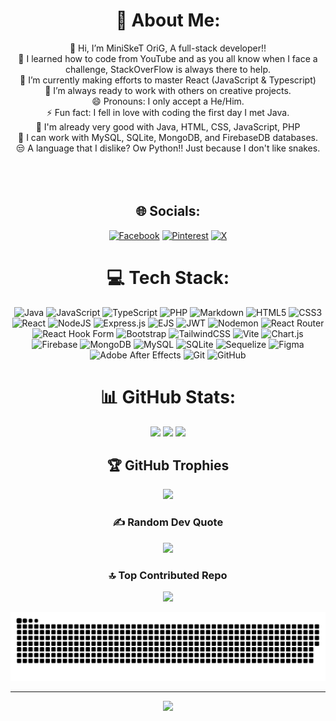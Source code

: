 <div align="center">

# 💫 About Me:
 👋 Hi, I’m MiniSkeT OriG, A full-stack developer!! <br> 👀 I learned how to code from YouTube and as you all know when I face a challenge, StackOverFlow is always there to help.<br> 🌱 I’m currently making efforts to master React (JavaScript & Typescript)<br> 💞️ I’m always ready to work with others on creative projects.<br> 😄 Pronouns: I only accept a He/Him.<br> ⚡ Fun fact: I fell in love with coding the first day I met Java.<br> 🚥 I'm already very good with Java, HTML, CSS, JavaScript, PHP<br> 🥷 I can work with MySQL, SQLite, MongoDB, and FirebaseDB databases.<br> 😒 A language that I dislike? Ow Python!! Just because I don't like snakes.<br><br><br><br>

 
## 🌐 Socials:
[![Facebook](https://img.shields.io/badge/Facebook-%231877F2.svg?logo=Facebook&logoColor=white)](https://facebook.com/origminisket) [![Pinterest](https://img.shields.io/badge/Pinterest-%23E60023.svg?logo=Pinterest&logoColor=white)](https://pinterest.com/Minisket_OriG) [![X](https://img.shields.io/badge/X-black.svg?logo=X&logoColor=white)](https://x.com/dev_sket) 

 
# 💻 Tech Stack:
![Java](https://img.shields.io/badge/java-%23ED8B00.svg?style=plastic&logo=openjdk&logoColor=white) ![JavaScript](https://img.shields.io/badge/javascript-%23323330.svg?style=plastic&logo=javascript&logoColor=%23F7DF1E) ![TypeScript](https://img.shields.io/badge/typescript-%23007ACC.svg?style=plastic&logo=typescript&logoColor=white) ![PHP](https://img.shields.io/badge/php-%23777BB4.svg?style=plastic&logo=php&logoColor=white) ![Markdown](https://img.shields.io/badge/markdown-%23000000.svg?style=plastic&logo=markdown&logoColor=white) ![HTML5](https://img.shields.io/badge/html5-%23E34F26.svg?style=plastic&logo=html5&logoColor=white) ![CSS3](https://img.shields.io/badge/css3-%231572B6.svg?style=plastic&logo=css3&logoColor=white) ![React](https://img.shields.io/badge/react-%2320232a.svg?style=plastic&logo=react&logoColor=%2361DAFB) ![NodeJS](https://img.shields.io/badge/node.js-6DA55F?style=plastic&logo=node.js&logoColor=white) ![Express.js](https://img.shields.io/badge/express.js-%23404d59.svg?style=plastic&logo=express&logoColor=%2361DAFB) ![EJS](https://img.shields.io/badge/ejs-%23B4CA65.svg?style=plastic&logo=ejs&logoColor=black) ![JWT](https://img.shields.io/badge/JWT-black?style=plastic&logo=JSON%20web%20tokens) ![Nodemon](https://img.shields.io/badge/NODEMON-%23323330.svg?style=plastic&logo=nodemon&logoColor=%BBDEAD) ![React Router](https://img.shields.io/badge/React_Router-CA4245?style=plastic&logo=react-router&logoColor=white) ![React Hook Form](https://img.shields.io/badge/React%20Hook%20Form-%23EC5990.svg?style=plastic&logo=reacthookform&logoColor=white) ![Bootstrap](https://img.shields.io/badge/bootstrap-%238511FA.svg?style=plastic&logo=bootstrap&logoColor=white) ![TailwindCSS](https://img.shields.io/badge/tailwindcss-%2338B2AC.svg?style=plastic&logo=tailwind-css&logoColor=white) ![Vite](https://img.shields.io/badge/vite-%23646CFF.svg?style=plastic&logo=vite&logoColor=white) ![Chart.js](https://img.shields.io/badge/chart.js-F5788D.svg?style=plastic&logo=chart.js&logoColor=white) ![Firebase](https://img.shields.io/badge/firebase-a08021?style=plastic&logo=firebase&logoColor=ffcd34) ![MongoDB](https://img.shields.io/badge/MongoDB-%234ea94b.svg?style=plastic&logo=mongodb&logoColor=white) ![MySQL](https://img.shields.io/badge/mysql-4479A1.svg?style=plastic&logo=mysql&logoColor=white) ![SQLite](https://img.shields.io/badge/sqlite-%2307405e.svg?style=plastic&logo=sqlite&logoColor=white) ![Sequelize](https://img.shields.io/badge/Sequelize-52B0E7?style=plastic&logo=Sequelize&logoColor=white) ![Figma](https://img.shields.io/badge/figma-%23F24E1E.svg?style=plastic&logo=figma&logoColor=white) ![Adobe After Effects](https://img.shields.io/badge/Adobe%20After%20Effects-9999FF.svg?style=plastic&logo=Adobe%20After%20Effects&logoColor=white) ![Git](https://img.shields.io/badge/git-%23F05033.svg?style=plastic&logo=git&logoColor=white) ![GitHub](https://img.shields.io/badge/github-%23121011.svg?style=plastic&logo=github&logoColor=white)
 

# 📊 GitHub Stats:
![](https://github-readme-stats.vercel.app/api?username=MiniSkeTOriG&theme=radical&hide_border=false&include_all_commits=false&count_private=false)
![](https://github-readme-streak-stats.herokuapp.com/?user=MiniSkeTOriG&theme=radical&hide_border=false)
![](https://github-readme-stats.vercel.app/api/top-langs/?username=MiniSkeTOriG&theme=radical&hide_border=false&include_all_commits=false&count_private=false&layout=compact)

## 🏆 GitHub Trophies
![](https://github-profile-trophy.vercel.app/?username=MiniSkeTOriG&theme=radical&no-frame=false&no-bg=false&margin-w=4)

### ✍️ Random Dev Quote
![](https://quotes-github-readme.vercel.app/api?type=horizontal&theme=radical)

### 🔝 Top Contributed Repo
![](https://github-contributor-stats.vercel.app/api?username=MiniSkeTOriG&limit=5&theme=radical&combine_all_yearly_contributions=true)


![snake gif](https://github.com/MiniSkeTOriG/MiniSkeTOriG/blob/output/github-snake-dark.svg)


---
[![](https://visitcount.itsvg.in/api?id=MiniSkeTOriG&icon=5&color=6)](https://visitcount.itsvg.in)

</div>

<!-- Proudly created with GPRM ( https://gprm.itsvg.in ) -->
